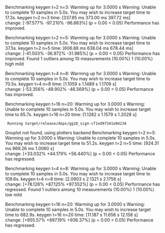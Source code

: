 Benchmarking keygen t=2 n=3: Warming up for 3.0000 s
Warning: Unable to complete 10 samples in 5.0s. You may wish to increase target time to 17.3s.
keygen t=2 n=3          time:   [337.85 ms 373.00 ms 397.72 ms]                         
                        change: [-97.577% -97.210% -96.863%] (p = 0.00 < 0.05)
                        Performance has improved.

Benchmarking keygen t=2 n=5: Warming up for 3.0000 s
Warning: Unable to complete 10 samples in 5.0s. You may wish to increase target time to 37.5s.
keygen t=2 n=5          time:   [606.88 ms 638.04 ms 678.44 ms]                         
                        change: [-41.503% -36.972% -31.985%] (p = 0.00 < 0.05)
                        Performance has improved.
Found 1 outliers among 10 measurements (10.00%)
  1 (10.00%) high mild

Benchmarking keygen t=4 n=8: Warming up for 3.0000 s
Warning: Unable to complete 10 samples in 5.0s. You may wish to increase target time to 70.5s.
keygen t=4 n=8          time:   [1.1059 s 1.1489 s 1.1709 s]                            
                        change: [-53.356% -49.902% -46.569%] (p = 0.00 < 0.05)
                        Performance has improved.

Benchmarking keygen t=16 n=20: Warming up for 3.0000 s
Warning: Unable to complete 10 samples in 5.0s. You may wish to increase target time to 65.7s.
keygen t=16 n=20        time:   [1.1282 s 1.1579 s 1.2028 s]                              

     Running target/release/deps/gg18_sign-cf1ed97341a94234
Gnuplot not found, using plotters backend
Benchmarking keygen t=2 n=5: Warming up for 3.0000 s
Warning: Unable to complete 10 samples in 5.0s. You may wish to increase target time to 51.2s.
keygen t=2 n=5          time:   [924.31 ms 969.26 ms 1.0060 s]                          
                        change: [+33.032% +44.179% +56.440%] (p = 0.00 < 0.05)
                        Performance has regressed.

Benchmarking keygen t=4 n=8: Warming up for 3.0000 s
Warning: Unable to complete 10 samples in 5.0s. You may wish to increase target time to 109.6s.
keygen t=4 n=8          time:   [2.0903 s 2.1321 s 2.1756 s]                            
                        change: [+78.128% +87.125% +97.552%] (p = 0.00 < 0.05)
                        Performance has regressed.
Found 1 outliers among 10 measurements (10.00%)
  1 (10.00%) low mild

Benchmarking keygen t=16 n=20: Warming up for 3.0000 s
Warning: Unable to complete 10 samples in 5.0s. You may wish to increase target time to 682.9s.
keygen t=16 n=20        time:   [11.187 s 11.656 s 12.158 s]                              
                        change: [+855.57% +897.19% +936.37%] (p = 0.00 < 0.05)
                        Performance has regressed.
